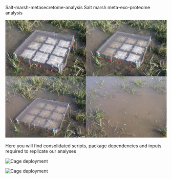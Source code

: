  Salt-marsh-metasecretome-analysis
Salt marsh meta-exo-proteome analysis

![Saltmarsh layout](https://github.com/leadbot/Salt-marsh-metasecretome-analysis/blob/master/Images/Cage%2520tide.jpg)

Here you will find consolidated scripts, package dependencies and inputs required to replicate our analyses

![Cage deployment](https://github.com/leadbot/Salt-marsh-metasecretome-analysis/blob/master/Images/Figure3.png)


![Cage deployment](https://github.com/leadbot/Salt-marsh-metasecretome-analysis/Images/blob/master/Images/Schematic%20diag%20-%20NB%26DL%20-%20230719-01.jpg)
